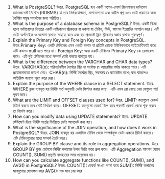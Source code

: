 1. What is PostgreSQL?
উত্তর. PostgreSQL হল একটি ওপেন-সোর্স রিলেশনাল ডাটাবেস ম্যানেজমেন্ট সিস্টেম (RDBMS) যা তার নির্ভরযোগ্যতা, মাপযোগ্যতা এবং জটিল প্রশ্ন এবং ডেটা প্রকারের জন্য বৈশিষ্ট্য সমৃদ্ধ সমর্থনের জন্য পরিচিত।
2. What is the purpose of a database schema in PostgreSQL?
উত্তর. একটি স্কিমা হলো ডাটাবেসের ভিতরে একটি লজিক্যাল স্ট্রাকচার বা নকশা যা টেবিল, ভিউ, ফাংশন ইত্যাদির সংগঠন করে। এটি ডেটা অর্গানাইজ ও আলাদা রাখতে সাহায্য করে এবং বড় প্রজেক্টে ক্লিন স্ট্রাকচার বজায় রাখতে গুরুত্বপূর্ণ।
3. Explain the Primary Key and Foreign Key concepts in PostgreSQL.
উত্তর.Primary Key: একটি টেবিলের এমন একটি কলাম যা প্রতিটি রোকে ইউনিকভাবে আইডেন্টিফাই করে। এটি কখনও null হতে পারে না।
Foreign Key: অন্য একটি টেবিলের Primary Key কে রেফারেন্স করে। এটি দুই টেবিলের মধ্যে সম্পর্ক তৈরি করতে ব্যবহৃত হয়।
4. What is the difference between the VARCHAR and CHAR data types?
উত্তর. VARCHAR(n): পরিবর্তনশীল দৈর্ঘ্যের স্ট্রিং যা সর্বোচ্চ n ক্যারেক্টার পর্যন্ত থাকতে পারে। এটি প্রয়োজনমতো জায়গা নেয়।
CHAR(n): নির্দিষ্ট দৈর্ঘ্যের স্ট্রিং, সবসময় n ক্যারেক্টার রাখে; কম থাকলেও অতিরিক্ত জায়গা পূরণ করে দেয়।
5. Explain the purpose of the WHERE clause in a SELECT statement.
উত্তর. WHERE ক্লজ ব্যবহৃত হয় নির্দিষ্ট শর্ত অনুযায়ী ডেটা ফিল্টার করার জন্য। এটি এমন রো বেছে নেয় যেগুলো শর্ত পূরণ করে।
6. What are the LIMIT and OFFSET clauses used for?
উত্তর. LIMIT: কতগুলো রেকর্ড রিটার্ন করতে হবে সেটি নির্ধারণ করে।
OFFSET: কতগুলো রেকর্ড স্কিপ করে পরবর্তী রেকর্ড থেকে শুরু করবে তা নির্দেশ করে।
7. How can you modify data using UPDATE statements?
উত্তর. UPDATE স্টেটমেন্ট দিয়ে নির্দিষ্ট শর্তের ভিত্তিতে ডেটা আপডেট করা হয়।
8. What is the significance of the JOIN operation, and how does it work in PostgreSQL?
উত্তর. JOIN ব্যবহৃত হয় একাধিক টেবিল থেকে সম্পর্কযুক্ত ডেটা একত্রে রিটার্ন করতে। এটি টেবিলগুলোর মধ্যে সম্পর্ক তৈরি করে।
9. Explain the GROUP BY clause and its role in aggregation operations.
উত্তর. GROUP BY ক্লজ ডেটাকে নির্দিষ্ট কলামের উপর ভিত্তি করে গ্রুপ করে। এটি Aggregation ফাংশন যেমন COUNT(), SUM() প্রভৃতি ব্যবহারের সময় প্রয়োজন হয়।
10. How can you calculate aggregate functions like COUNT(), SUM(), and AVG() in PostgreSQL?
উত্তর. COUNT(): রেকর্ড সংখ্যা গণনা করে
SUM(): নির্দিষ্ট কলামের মানগুলোর যোগফল করে
AVG(): গড় মান বের করে